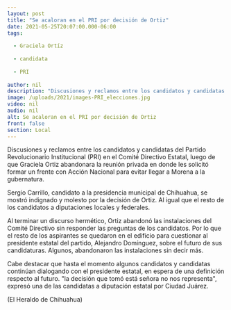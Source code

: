 ```yaml
---
layout: post
title: "Se acaloran en el PRI por decisión de Ortiz"
date: 2021-05-25T20:07:00.000-06:00
tags:
  
  - Graciela Ortíz
  
  - candidata
  
  - PRI
  
author: nil
description: "Discusiones y reclamos entre los candidatos y candidatas del Partido Revolucionario Institucional luego de que Graciela Ortiz abandonara la reunión privada"
image: /uploads/2021/images-PRI_elecciones.jpg
video: nil
audio: nil
alt: Se acaloran en el PRI por decisión de Ortiz
front: false
section: Local
---
```


Discusiones y reclamos entre los candidatos y candidatas del Partido Revolucionario Institucional (PRI) en el Comité Directivo Estatal, luego de que Graciela Ortiz abandonara la reunión privada en donde les solicitó formar un frente con Acción Nacional para evitar llegar a Morena a la gubernatura.

Sergio Carrillo, candidato a la presidencia municipal de Chihuahua, se mostró indignado y molesto por la decisión de Ortiz. Al igual que el resto de los candidatos a diputaciones locales y federales.

Al terminar un discurso hermético, Ortiz abandonó las instalaciones del Comité Directivo sin responder las preguntas de los candidatos. Por lo que el resto de los aspirantes se quedaron en el edificio para cuestionar al presidente estatal del partido, Alejandro Domínguez, sobre el futuro de sus candidaturas. Algunos, abandonaron las instalaciones sin decir más.

Cabe destacar que hasta el momento algunos candidatos y candidatas continúan dialogando con el presidente estatal, en espera de una definición respecto al futuro. "la decisión que tomó está señora no nos representa", expresó una de las candidatas a diputación estatal por Ciudad Juárez.

(El Heraldo de Chihuahua)